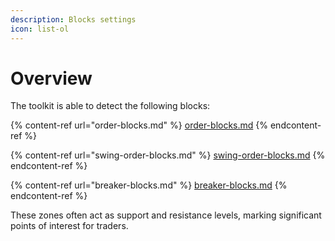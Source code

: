 ```yaml
---
description: Blocks settings
icon: list-ol
---
```


# Overview

The toolkit is able to detect the following blocks:

{% content-ref url="order-blocks.md" %}
[order-blocks.md](order-blocks.md)
{% endcontent-ref %}

{% content-ref url="swing-order-blocks.md" %}
[swing-order-blocks.md](swing-order-blocks.md)
{% endcontent-ref %}

{% content-ref url="breaker-blocks.md" %}
[breaker-blocks.md](breaker-blocks.md)
{% endcontent-ref %}

These zones often act as support and resistance levels, marking significant points of interest for traders.
